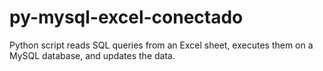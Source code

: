 # py-mysql-excel-conectado
Python script reads SQL queries from an Excel sheet, executes them on a MySQL database, and updates the data.
